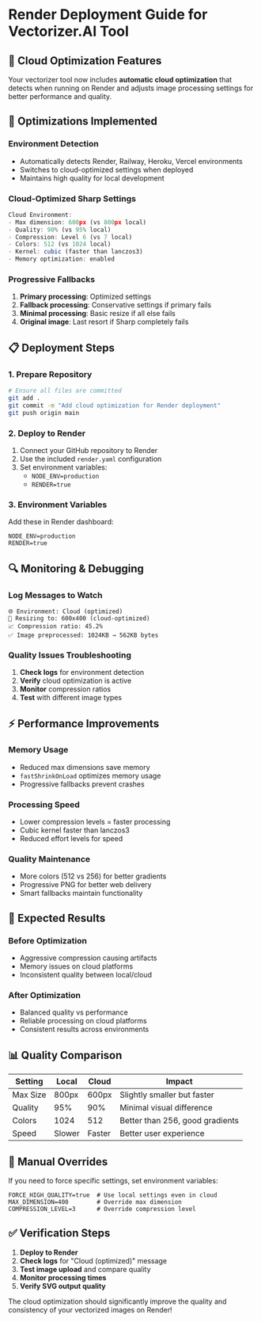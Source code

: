# Render Deployment Guide for Vectorizer.AI Tool

## 🚀 **Cloud Optimization Features**

Your vectorizer tool now includes **automatic cloud optimization** that detects when running on Render and adjusts image processing settings for better performance and quality.

## 🔧 **Optimizations Implemented**

### **Environment Detection**
- Automatically detects Render, Railway, Heroku, Vercel environments
- Switches to cloud-optimized settings when deployed
- Maintains high quality for local development

### **Cloud-Optimized Sharp Settings**
```javascript
Cloud Environment:
- Max dimension: 600px (vs 800px local)
- Quality: 90% (vs 95% local)
- Compression: Level 6 (vs 7 local)
- Colors: 512 (vs 1024 local)
- Kernel: cubic (faster than lanczos3)
- Memory optimization: enabled
```

### **Progressive Fallbacks**
1. **Primary processing**: Optimized settings
2. **Fallback processing**: Conservative settings if primary fails
3. **Minimal processing**: Basic resize if all else fails
4. **Original image**: Last resort if Sharp completely fails

## 📋 **Deployment Steps**

### **1. Prepare Repository**
```bash
# Ensure all files are committed
git add .
git commit -m "Add cloud optimization for Render deployment"
git push origin main
```

### **2. Deploy to Render**
1. Connect your GitHub repository to Render
2. Use the included `render.yaml` configuration
3. Set environment variables:
   - `NODE_ENV=production`
   - `RENDER=true`

### **3. Environment Variables**
Add these in Render dashboard:
```
NODE_ENV=production
RENDER=true
```

## 🔍 **Monitoring & Debugging**

### **Log Messages to Watch**
```
🌐 Environment: Cloud (optimized)
📏 Resizing to: 600x400 (cloud-optimized)
📈 Compression ratio: 45.2%
✅ Image preprocessed: 1024KB → 562KB bytes
```

### **Quality Issues Troubleshooting**
1. **Check logs** for environment detection
2. **Verify** cloud optimization is active
3. **Monitor** compression ratios
4. **Test** with different image types

## ⚡ **Performance Improvements**

### **Memory Usage**
- Reduced max dimensions save memory
- `fastShrinkOnLoad` optimizes memory usage
- Progressive fallbacks prevent crashes

### **Processing Speed**
- Lower compression levels = faster processing
- Cubic kernel faster than lanczos3
- Reduced effort levels for speed

### **Quality Maintenance**
- More colors (512 vs 256) for better gradients
- Progressive PNG for better web delivery
- Smart fallbacks maintain functionality

## 🎯 **Expected Results**

### **Before Optimization**
- Aggressive compression causing artifacts
- Memory issues on cloud platforms
- Inconsistent quality between local/cloud

### **After Optimization**
- Balanced quality vs performance
- Reliable processing on cloud platforms
- Consistent results across environments

## 📊 **Quality Comparison**

| Setting | Local | Cloud | Impact |
|---------|-------|-------|--------|
| Max Size | 800px | 600px | Slightly smaller but faster |
| Quality | 95% | 90% | Minimal visual difference |
| Colors | 1024 | 512 | Better than 256, good gradients |
| Speed | Slower | Faster | Better user experience |

## 🔧 **Manual Overrides**

If you need to force specific settings, set environment variables:
```
FORCE_HIGH_QUALITY=true  # Use local settings even in cloud
MAX_DIMENSION=400        # Override max dimension
COMPRESSION_LEVEL=3      # Override compression level
```

## ✅ **Verification Steps**

1. **Deploy to Render**
2. **Check logs** for "Cloud (optimized)" message
3. **Test image upload** and compare quality
4. **Monitor processing times**
5. **Verify SVG output quality**

The cloud optimization should significantly improve the quality and consistency of your vectorized images on Render!
